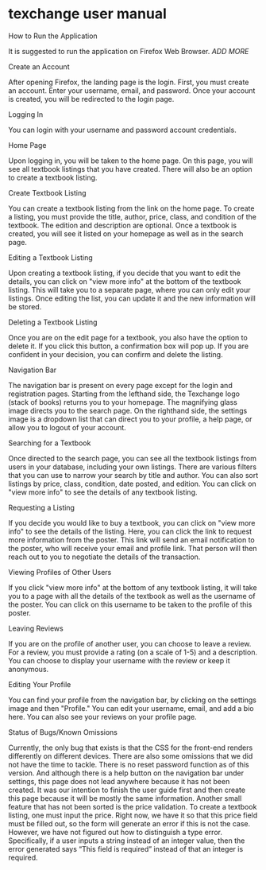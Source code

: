 # texchange user manual

How to Run the Application

It is suggested to run the application on Firefox Web Browser. *ADD MORE*


Create an Account

After opening Firefox, the landing page is the login. First, you must create an account. Enter your username, email, and password. Once your account is created, you will be redirected to the login page.


Logging In

You can login with your username and password account credentials.


Home Page

Upon logging in, you will be taken to the home page. On this page, you will see all textbook listings that you have created. There will also be an option to create a textbook listing.


Create Textbook Listing

You can create a textbook listing from the link on the home page. To create a listing, you must provide the title, author, price, class, and condition of the textbook. The edition and description are optional. Once a textbook is created, you will see it listed on your homepage as well as in the search page.


Editing a Textbook Listing

Upon creating a textbook listing, if you decide that you want to edit the details, you can click on "view more info" at the bottom of the textbook listing. This will take you to a separate page, where you can only edit your listings. Once editing the list, you can update it and the new information will be stored.


Deleting a Textbook Listing

Once you are on the edit page for a textbook, you also have the option to delete it. If you click this button, a confirmation box will pop up. If you are confident in your decision, you can confirm and delete the listing.


Navigation Bar

The navigation bar is present on every page except for the login and registration pages. Starting from the lefthand side, the Texchange logo (stack of books) returns you to your homepage. The magnifying glass image directs you to the search page. On the righthand side, the settings image is a dropdown list that can direct you to your profile, a help page, or allow you to logout of your account.


Searching for a Textbook

Once directed to the search page, you can see all the textbook listings from users in your database, including your own listings. There are various filters that you can use to narrow your search by title and author. You can also sort listings by price, class, condition, date posted, and edition. You can click on "view more info" to see the details of any textbook listing. 


Requesting a Listing

If you decide you would like to buy a textbook, you can click on "view more info" to see the details of the listing. Here, you can click the link to request more information from the poster. This link will send an email notification to the poster, who will receive your email and profile link. That person will then reach out to you to negotiate the details of the transaction.


Viewing Profiles of Other Users

If you click "view more info" at the bottom of any textbook listing, it will take you to a page with all the details of the textbook as well as the username of the poster. You can click on this username to be taken to the profile of this poster.


Leaving Reviews

If you are on the profile of another user, you can choose to leave a review. For a review, you must provide a rating (on a scale of 1-5) and a description. You can choose to display your username with the review or keep it anonymous. 


Editing Your Profile

You can find your profile from the navigation bar, by clicking on the settings image and then "Profile." You can edit your username, email, and add a bio here. You can also see your reviews on your profile page. 


Status of Bugs/Known Omissions

Currently, the only bug that exists is that the CSS for the front-end renders differently on different devices. There are also some omissions that we did not have the time to tackle. There is no reset password function as of this version. And although there is a help button on the navigation bar under settings, this page does not lead anywhere because it has not been created. It was our intention to finish the user guide first and then create this page because it will be mostly the same information. Another small feature that has not been sorted is the price validation. To create a textbook listing, one must input the price. Right now, we have it so that this price field must be filled out, so the form will generate an error if this is not the case. However, we have not figured out how to distinguish a type error. Specifically, if a user inputs a string instead of an integer value, then the error generated says “This field is required” instead of that an integer is required. 

